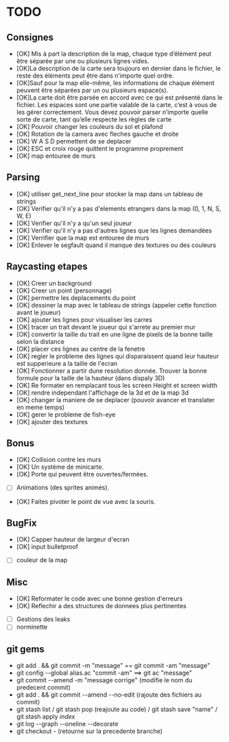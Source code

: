 # TODO

## Consignes

- [OK] Mis à part la description de la map, chaque type d’élément peut être séparée par une ou plusieurs lignes vides.
- [OK]La description de la carte sera toujours en dernier dans le fichier, le reste des
      éléments peut être dans n’importe quel ordre.
- [OK]Sauf pour la map elle-même, les informations de chaque élément peuvent être
      séparées par un ou plusieurs espace(s).
- [OK]La carte doit être parsée en accord avec ce qui est présenté dans le fichier. Les
      espaces sont une partie valable de la carte, c’est à vous de les gérer correctement. Vous devez pouvoir parser n’importe quelle sorte de carte, tant qu’elle
      respecte les règles de carte
- [OK] Pouvoir changer les couleurs du sol et plafond
- [OK] Rotation de la camera avec fleches gauche et droite
- [OK] W A S D permettent de se deplacer
- [OK] ESC et croix rouge quittent le programme proprement
- [OK] map entouree de murs

## Parsing

- [OK] utiliser get_next_line pour stocker la map dans un tableau de strings
- [OK] Verifier qu'il n'y a pas d'elements etrangers dans la map (0, 1, N, S, W, E)
- [OK] Verifier qu'il n'y a qu'un seul joueur
- [OK] Verifier qu'il n'y a pas d'autres lignes que les lignes demandées
- [OK] Verrifier que la map est entouree de murs
- [OK] Enlever le segfault quand il manque des textures ou des couleurs

## Raycasting etapes

- [OK] Creer un background
- [OK] Creer un point (personnage)
- [OK] permettre les deplacements du point
- [OK] dessiner la map avec le tableau de strings (appeler cette fonction avant le joueur)
- [OK] ajouter les lignes pour visualiser les carres
- [OK] tracer un trait devant le joueur qui s'arrete au premier mur
- [OK] convertir la taille du trait en une ligne de pixels de la bonne taille selon la distance
- [OK] placer ces lignes au centre de la fenetre
- [OK] regler le probleme des lignes qui disparaissent quand leur hauteur est supperieure a la taille de l'ecran
- [OK] Fonctionner a partir dune resolution donnée. Trouver la bonne formule pour la taille de la hauteur (dans dispaly 3D)
- [OK] Re formater en remplacant tous les screen Height et screen width
- [OK] rendre independant l'affichage de la 3d et de la map 3d
- [OK] changer la maniere de se deplacer (pouvoir avancer et translater en meme temps)
- [OK] gerer le probleme de fish-eye
- [OK] ajouter des textures

## Bonus

- [OK] Collision contre les murs
- [OK] Un système de minicarte.
- [OK] Porte qui peuvent être ouvertes/fermées.
- [  ] Animations (des sprites animés).
- [OK] Faites pivoter le point de vue avec la souris.
 
## BugFix

- [OK] Capper hauteur de largeur d'ecran
- [OK] input bulletproof
- [  ] couleur de la map

## Misc

- [OK] Reformater le code avec une bonne gestion d'erreurs
- [OK] Reflechir a des structures de donnees plus pertinentes
- [  ] Gestions des leaks
- [  ] norminette

## git gems

- git add . && git commit -m "message" == git commit -am "message"
- git config --global alias.ac "commit -am" ==> git ac "message"
- git commit --amend -m "message corrige" (modifie le nom du predecent commit)
- git add . && git commit --amend --no-edit (rajoute des fichiers au commit)
- git stash list / git stash pop (reajoute au code) / git stash save "name" / git stash apply *index*
- git log --graph --oneline --decorate
- git checkout - (retourne sur la precedente branche)
